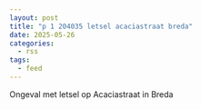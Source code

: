 ```yaml
---
layout: post
title: "p 1 204035 letsel acaciastraat breda"
date: 2025-05-26
categories: 
  - rss
tags: 
  - feed
---
```


Ongeval met letsel op Acaciastraat in Breda
